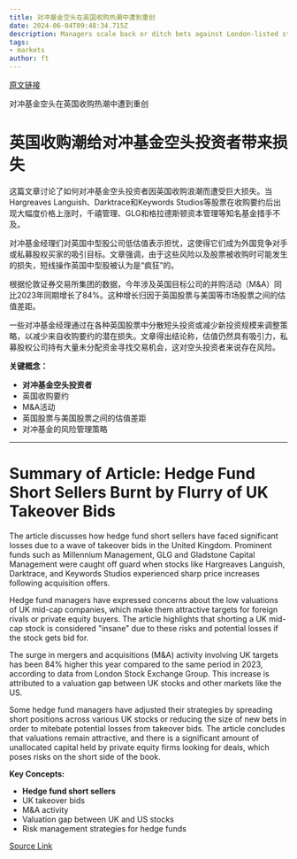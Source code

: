 ```yaml
---
title: 对冲基金空头在英国收购热潮中遭到重创
date: 2024-06-04T09:48:34.715Z
description: Managers scale back or ditch bets against London-listed stocks after M&A activity drives sharp share price rises
tags: 
- markets
author: ft
---
```


[原文链接](https://ft.com/content/e4d32fb6-4f42-41bc-adf1-9a10edec4928)

对冲基金空头在英国收购热潮中遭到重创

# 英国收购潮给对冲基金空头投资者带来损失

这篇文章讨论了如何对冲基金空头投资者因英国收购浪潮而遭受巨大损失。当Hargreaves Languish、Darktrace和Keywords Studios等股票在收购要约后出现大幅度价格上涨时，千禧管理、GLG和格拉德斯顿资本管理等知名基金措手不及。

对冲基金经理们对英国中型股公司低估值表示担忧，这使得它们成为外国竞争对手或私募股权买家的吸引目标。文章强调，由于这些风险以及股票被收购时可能发生的损失，短线操作英国中型股被认为是“疯狂”的。

根据伦敦证券交易所集团的数据，今年涉及英国目标公司的并购活动（M&A）同比2023年同期增长了84%。这种增长归因于英国股票与美国等市场股票之间的估值差距。

一些对冲基金经理通过在各种英国股票中分散短头投资或减少新投资规模来调整策略，以减少来自收购要约的潜在损失。文章得出结论称，估值仍然具有吸引力，私募股权公司持有大量未分配资金寻找交易机会，这对空头投资者来说存在风险。

**关键概念：**
- **对冲基金空头投资者**
- 英国收购要约
- M&A活动
- 英国股票与美国股票之间的估值差距
- 对冲基金的风险管理策略

---

 # Summary of Article: Hedge Fund Short Sellers Burnt by Flurry of UK Takeover Bids

The article discusses how hedge fund short sellers have faced significant losses due to a wave of takeover bids in the United Kingdom. Prominent funds such as Millennium Management, GLG and Gladstone Capital Management were caught off guard when stocks like Hargreaves Languish, Darktrace, and Keywords Studios experienced sharp price increases following acquisition offers.

Hedge fund managers have expressed concerns about the low valuations of UK mid-cap companies, which make them attractive targets for foreign rivals or private equity buyers. The article highlights that shorting a UK mid-cap stock is considered "insane" due to these risks and potential losses if the stock gets bid for.

The surge in mergers and acquisitions (M&A) activity involving UK targets has been 84% higher this year compared to the same period in 2023, according to data from London Stock Exchange Group. This increase is attributed to a valuation gap between UK stocks and other markets like the US.

Some hedge fund managers have adjusted their strategies by spreading short positions across various UK stocks or reducing the size of new bets in order to mitebate potential losses from takeover bids. The article concludes that valuations remain attractive, and there is a significant amount of unallocated capital held by private equity firms looking for deals, which poses risks on the short side of the book.

**Key Concepts:**
- **Hedge fund short sellers**
- UK takeover bids
- M&A activity
- Valuation gap between UK and US stocks
- Risk management strategies for hedge funds

[Source Link](https://ft.com/content/e4d32fb6-4f42-41bc-adf1-9a10edec4928)

